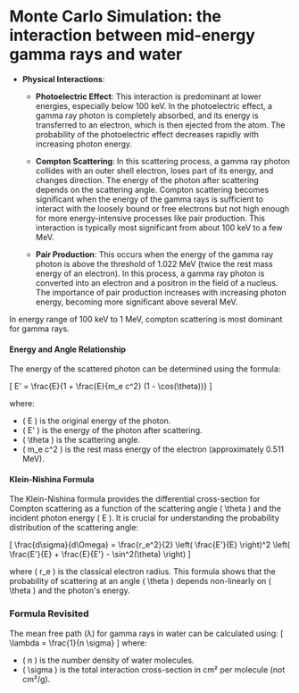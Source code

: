 # Monte Carlo Simulation: the interaction between mid-energy gamma rays and water

- **Physical Interactions**:
  - **Photoelectric Effect**: This interaction is predominant at lower energies, especially below 100 keV. In the photoelectric effect, a gamma ray photon is completely absorbed, and its energy is transferred to an electron, which is then ejected from the atom. The probability of the photoelectric effect decreases rapidly with increasing photon energy.

  - **Compton Scattering**: In this scattering process, a gamma ray photon collides with an outer shell electron, loses part of its energy, and changes direction. The energy of the photon after scattering depends on the scattering angle. Compton scattering becomes significant when the energy of the gamma rays is sufficient to interact with the loosely bound or free electrons but not high enough for more energy-intensive processes like pair production. This interaction is typically most significant from about 100 keV to a few MeV.

  - **Pair Production**: This occurs when the energy of the gamma ray photon is above the threshold of 1.022 MeV (twice the rest mass energy of an electron). In this process, a gamma ray photon is converted into an electron and a positron in the field of a nucleus. The importance of pair production increases with increasing photon energy, becoming more significant above several MeV.

In energy range of 100 keV to 1 MeV, compton scattering is most dominant for gamma rays.


#### Energy and Angle Relationship

The energy of the scattered photon can be determined using the formula:

\[ E' = \frac{E}{1 + \frac{E}{m_e c^2} (1 - \cos(\theta))} \]

where:
- \( E \) is the original energy of the photon.
- \( E' \) is the energy of the photon after scattering.
- \( \theta \) is the scattering angle.
- \( m_e c^2 \) is the rest mass energy of the electron (approximately 0.511 MeV).

#### Klein-Nishina Formula

The Klein-Nishina formula provides the differential cross-section for Compton scattering as a function of the scattering angle \( \theta \) and the incident photon energy \( E \). It is crucial for understanding the probability distribution of the scattering angle:

\[ \frac{d\sigma}{d\Omega} = \frac{r_e^2}{2} \left( \frac{E'}{E} \right)^2 \left( \frac{E'}{E} + \frac{E}{E'} - \sin^2(\theta) \right) \]

where \( r_e \) is the classical electron radius. This formula shows that the probability of scattering at an angle \( \theta \) depends non-linearly on \( \theta \) and the photon's energy.



### Formula Revisited
The mean free path (λ) for gamma rays in water can be calculated using:
\[ \lambda = \frac{1}{n \sigma} \]
where:
- \( n \) is the number density of water molecules.
- \( \sigma \) is the total interaction cross-section in cm² per molecule (not cm²/g).
